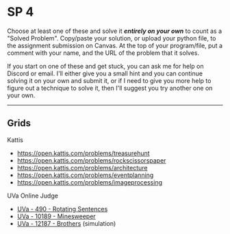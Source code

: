 # SP 4

Choose at least one of these and solve it ***entirely on your own*** to count as a "Solved Problem". Copy/paste your solution, or upload your python file, to the assignment submission on Canvas. At the top of your program/file, put a comment with your name, and the URL of the problem that it solves.

If you start on one of these and get stuck, you can ask me for help on Discord or email. I'll either give you a small hint and you can continue solving it on your own and submit it, or if I need to give you more help to figure out a technique to solve it, then I'll suggest you try another one on your own.

<hr>


## Grids

Kattis

- https://open.kattis.com/problems/treasurehunt
- https://open.kattis.com/problems/rockscissorspaper
- https://open.kattis.com/problems/architecture
- https://open.kattis.com/problems/eventplanning
- https://open.kattis.com/problems/imageprocessing

UVa Online Judge 

- [UVa - 490 - Rotating Sentences](https://onlinejudge.org/index.php?option=com_onlinejudge&Itemid=8&category=6&page=show_problem&problem=431)
- [UVa - 10189 - Minesweeper](https://onlinejudge.org/index.php?option=com_onlinejudge&Itemid=8&category=24&page=show_problem&problem=1130)
- [UVa - 12187 - Brothers](https://onlinejudge.org/index.php?option=onlinejudge&Itemid=8&page=show_problem&problem=3339) (simulation)